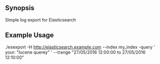 
## Synopsis

Simple log export for Elasticsearch

## Example Usage
./esexport -H http://elasticsearch.example.com --index my_index -query ' your: "lucene querey" ' --trange "27/05/2016 12:00:00  to 27/05/2016 12:10:00"  




